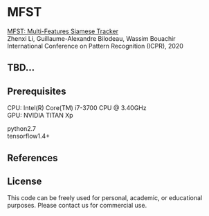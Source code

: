 # MFST

[MFST: Multi-Features Siamese Tracker](https://github.com/zhenxili96/MFST)  
Zhenxi Li, Guillaume-Alexandre Bilodeau, Wassim Bouachir  
International Conference on Pattern Recognition (ICPR), 2020  


## TBD...  



## Prerequisites
CPU: Intel(R) Core(TM) i7-3700 CPU @ 3.40GHz  
GPU: NVIDIA TITAN Xp

python2.7  
tensorflow1.4+   

## References


## License
This code can be freely used for personal, academic, or educational purposes. Please contact us for commercial use.



